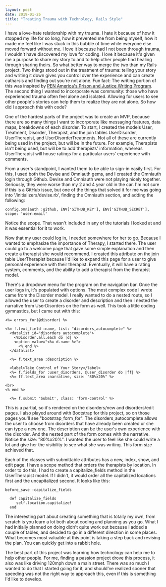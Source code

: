 ```yaml
---
layout: post
date: 2019-01-25
title: "Treating Trauma with Technology, Rails Style"
---
```

I have a love-hate relationship with my trauma. I hate it because of how it stopped my life for so long, how it prevented me from being myself, how it made me feel like I was stuck in this bubble of time while everyone else moved forward without me. I love it because had I not been through trauma, I wouldn't have discovered my love for coding. I love it because it's given me a purpose to share my story to and to help other people find healing through sharing theirs. So what better way to merge the two than my Rails project. Two things stood out in the treatment of trauma: telling your story and writing it down gives you control over the experience and can create catharsis and finding out you're not alone. Fun fact: The writing portion of this was inspired by [PEN America's Prison and Justice Writing Program](https://pen.org/prison-writing/]). The second thing I wanted to incorporate was community: those who have experienced trauma often feel alone and isolated. Allowing for users to see other people's stories can help them to realize they are not alone. So how did I approach this with code?

One of the hardest parts of the project was to create an MVP, because there are so many things I want to incorporate like messaging features, data maps, breakdowns of each disorder. To start, I created the models User, Treatment, Disorder, Therapist, and the join tables UserDisorder, UserTherapist, and UserDisorderTreatments. Not all of these are currently being used in the project, but will be in the future. For example, Therapists isn't being used, but will be to add therapists' information, whereas UserTherapist will house ratings for a particular users' experience with comments.

From a user's standpoint, I wanted them to be able to sign-in easily first. For this, I used both the Devise and Omniauth gems, and I created the Omniauth login through Github. Devise and Omniauth were not playing nicely together. Seriously, they were worse than my 2 and 4 year old in the car. I'm not sure if this is a GitHub issue, but one of the things that solved it for me was going into '/initializers/devise.rb', finding the Omniauth section, and adding the following:

```
config.omniauth :github, ENV['GITHUB_KEY'], ENV['GITHUB_SECRET'], scope: 'user:email'
```
Notice the scope. That wasn't included in any of the tutorials I looked at and it was essential for it to work.

Now that my user could log in, I needed somewhere for her to go. Because I wanted to emphasize the importance of Therapy, I started there. The user could go to a welcome page that gave some simple explanation and then create a therapist she would recommend. I created this attribute on the join table UserTherapist because I'd like to expand this page for a user to give personal experience with their therapist. Eventually, it will have a rating system, comments, and the ability to add a therapist from the therapist model.

There's a dropdown menu for the program on the navigation bar. Once the user logs in, it's populated with options. The most complex code I wrote came from the Disorder model. I really wanted to do a nested route, so I allowed the user to create a disorder and description and then I nested the narrative from UserDisorders on the form as well. This took a little coding gymnastics, but I came out with this:

```
<%= errors_for(@disorder) %>

<%= f.text_field :name, list: "disorders_autocomplete" %>
  <datalist id="disorders_autocomplete">
    <%Disorder.all.each do |d| %>
    <option value="<%= d.name %>">
      <% end %>
  </datalist>

  <%= f.text_area :description %>

  <label>Take Control of Your Story</label>
  <%= f.fields_for :user_disorders, @user_disorder do |ff| %>
  <%= ff.text_area :narrative, size: "80%x20%" %>

<br>
<% end %>

  <%= f.submit 'Submit', class: 'form-control' %>
  ```
This is a partial, so it's rendered on the disorders/new and disorders/edit pages. I also played around with Bootstrap for this project, so on those pages you'll see "bootstrap_form_for". The disorders_autocomplete allows the user to choose from disorders that have already been created or she can type a new one. The description can be the user's own experience with the disorder. And the nested part of the form comes with the narrative. Notice the size: "80%x20%". I wanted the user to feel like she could write a lot and give her the visibility to see what she was writing. This form size achieved that.

Each of the classes with submittable attributes has a new, index, show, and edit page. I have a scope method that orders the therapists by location. In order to do this, I had to create a capitalize_fields method in the UserTherapist model. If I didn't, it would order all the capitalized locations first and the uncapitalized second. It looks like this:

```
before_save :capitalize_fields

  def capitalize_fields
     self.location.capitalize!
  end
  ```

The interesting part about creating something that is totally my own, from scratch is you learn a lot both about coding and planning as you go. What I had initially planned on doing didn't quite work out because I added a couple of tables, and decided to go in a different direction in some places. What becomes most valuable at this point is taking a step back and revising the plan. You can quickly get into a rabbit hole.

The best part of this project was learning how technology can help me to help other people. For me, finding a passion project drove this process, it also was like driving 120mph down a main street. There was so much I wanted to do that I started going for it, and should've realized sooner that speeding was not the right way to approach this, even if this is something I'd like to develop.
